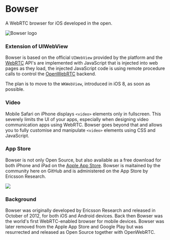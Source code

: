 Bowser
======

A WebRTC browser for iOS developed in the open.

![Bowser logo](http://static.squarespace.com/static/53f1eedee4b0439bf8d480c5/t/53f25022e4b0cca46a383183/1408389154850/?format=500w "Bowser logo")

### Extension of UIWebView
Bowser is based on the official `UIWebView` provided by the platform and the [WebRTC](http://www.w3.org/2011/04/webrtc/) API's are implemented with JavaScript that is injected into web pages as they load, the injected JavaScript code is using remote procedure calls to control the [OpenWebRTC](/EricssonResearch/openwebrtc) backend.

The plan is to move to the `WKWebView`, introduced in iOS 8, as soon as possible.  

### Video
Mobile Safari on iPhone displays `<video>` elements only in fullscreen. This severely limits the UI of your apps, especially when designing video communication apps using WebRTC. Bowser goes beyond that and allows you to fully customise and manipulate `<video>` elements using CSS and JavaScript.

### App Store
Bowser is not only Open Source, but also available as a free download for both iPhone and iPad on the [Apple App Store](https://itunes.apple.com/us/app/bowser/id560478358?mt=8). Bowser is maitained by the community here on GitHub and is administered on the App Store by Ericsson Research. 

<a href="https://itunes.apple.com/us/app/bowser/id560478358?mt=8"><img src="http://static.squarespace.com/static/53f1eedee4b0439bf8d480c5/t/53f24ac3e4b0965e338a090e/1408387813467/?format=300w" /></a>

### Background
Bowser was originally developed by Ericsson Research and released in October of 2012, for both iOS and Android devices. Back then Bowser was the world's first WebRTC-enabled browser for mobile devices. Bowser was later removed from the Apple App Store and Google Play but was resurrected and released as Open Source together with OpenWebRTC.
